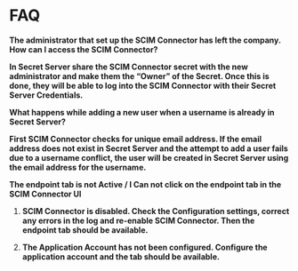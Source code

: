 [title]: # (FAQ)
[tags]: # (faq)
[priority]: # (205)
# FAQ

**The administrator that set up the SCIM Connector has left the company. How can
I access the SCIM Connector?**

**In Secret Server share the SCIM Connector secret with the new administrator
and make them the “Owner” of the Secret. Once this is done, they will be able to
log into the SCIM Connector with their Secret Server Credentials.**

**What happens while adding a new user when a username is already in Secret
Server?**

**First SCIM Connector checks for unique email address. If the email address
does not exist in Secret Server and the attempt to add a user fails due to a
username conflict, the user will be created in Secret Server using the email
address for the username.**

**The endpoint tab is not Active / I Can not click on the endpoint tab in the
SCIM Connector UI**

1.  **SCIM Connector is disabled. Check the Configuration settings, correct any
    errors in the log and re-enable SCIM Connector. Then the endpoint tab should
    be available.**

2.  **The Application Account has not been configured. Configure the application
    account and the tab should be available.**
